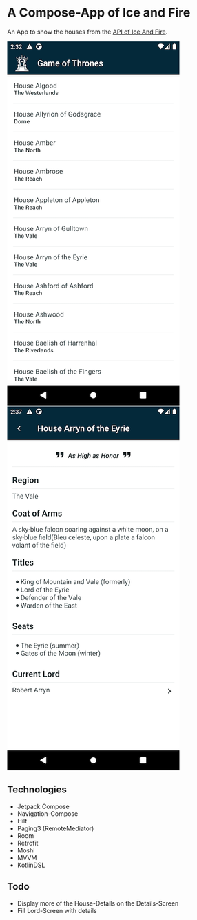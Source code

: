 # A Compose-App of Ice and Fire

An App to show the houses from the [API of Ice And Fire](https://anapioficeandfire.com/).

![Overview](images/overview.png)
![House Details](images/house_details.png)

## Technologies

- Jetpack Compose
- Navigation-Compose
- Hilt
- Paging3 (RemoteMediator)
- Room
- Retrofit
- Moshi
- MVVM
- KotlinDSL

## Todo

- Display more of the House-Details on the Details-Screen
- Fill Lord-Screen with details
